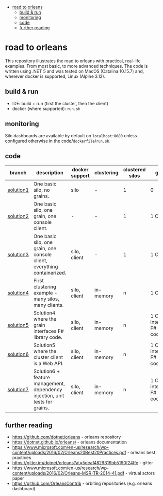 - [road to orleans](#road-to-orleans)
  - [build & run](#build--run)
  - [monitoring](#monitoring)
  - [code](#code)
  - [further reading](#further-reading)

# road to orleans

This repository illustrates the road to orleans with practical, real-life examples. From most basic, to more advanced techniques. The code is written using .NET 5 and was tested on MacOS (Catalina 10.15.7) and, wherever docker is supported, Linux (Alpine 3.12).

## build & run

* IDE: build + run (first the cluster, then the client)
* docker (where supported): `run.sh`

## monitoring

Silo dashboards are available by default on `localhost:8080` unless configured otherwise in the code/`dockerfile`/`run.sh`.

## code

| branch | description | docker support | clustering | clustered silos | grains | clients |
| --- | --- | --- | --- | --- | --- | --- |
| [solution1](../../tree/solution1/1/readme.md) | One basic silo, no grains. | silo | - | 1 | 0 | 0 |
| [solution2](../../tree/solution2/2/readme.md) | One basic silo, one grain, one console client. | - | - | 1 | 1 C# grain | 1 - console |
| [solution3](../../tree/solution3/3/readme.md) | One basic silo, one grain, one console client, everything containerized. | silo, client | - | 1 | 1 C# grain | 1 - console |
| [solution4](../../tree/solution4/4/readme.md) | First clustering example - many silos, many clients. | silo, client | in-memory | n | 1 C# grain | n - console |
| [solution5](../../tree/solution5/5/readme.md) | Solution4 where the grain interfaces F# library code. | silo, client | in-memory | n | 1 C# grain interfacing F# library code | n - console |
| [solution6](../../tree/solution6/6/readme.md) | Solution5 where the cluster client is a Web API. | silo, client | in-memory | n | 1 C# grain interfacing F# library code | n - web api |
| [solution7](../../tree/solution7/7/readme.md) | Solution6 + feature management, dependency injection, unit tests for grains. | silo, client | in-memory | n | 1 C# grain interfacing F# library code | n - web api |

## further reading

* https://github.com/dotnet/orleans - orleans repository
* https://dotnet.github.io/orleans/ - orleans documentation
* https://www.microsoft.com/en-us/research/wp-content/uploads/2016/02/Orleans20Best20Practices.pdf - orleans best practices
* https://gitter.im/dotnet/orleans?at=5deaf4829319bb5190f24ffe - gitter
* https://www.microsoft.com/en-us/research/wp-content/uploads/2016/02/Orleans-MSR-TR-2014-41.pdf - virtual actors paper
* https://github.com/OrleansContrib - orbiting repositories (e.g. orleans dashboard)